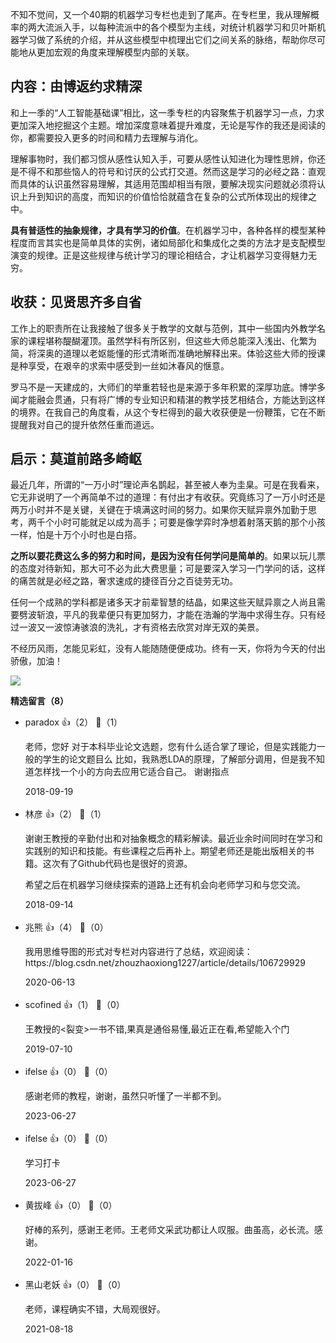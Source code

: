 不知不觉间，又一个40期的机器学习专栏也走到了尾声。在专栏里，我从理解概率的两大流派入手，以每种流派中的各个模型为主线，对统计机器学习和贝叶斯机器学习做了系统的介绍，并从这些模型中梳理出它们之间关系的脉络，帮助你尽可能地从更加宏观的角度来理解模型内部的关联。

## 内容：由博返约求精深

和上一季的“人工智能基础课”相比，这一季专栏的内容聚焦于机器学习一点，力求更加深入地挖掘这个主题。增加深度意味着提升难度，无论是写作的我还是阅读的你，都需要投入更多的时间和精力去理解与消化。

理解事物时，我们都习惯从感性认知入手，可要从感性认知进化为理性思辨，你还是不得不和那些恼人的符号和讨厌的公式打交道。然而这是学习的必经之路：直观而具体的认识虽然容易理解，其适用范围却相当有限，要解决现实问题就必须将认识上升到知识的高度，而知识的价值恰恰就蕴含在复杂的公式所体现出的规律之中。

**具有普适性的抽象规律，才具有学习的价值**。在机器学习中，各种各样的模型某种程度而言其实也是简单具体的实例，诸如局部化和集成化之类的方法才是支配模型演变的规律。正是这些规律与统计学习的理论相结合，才让机器学习变得魅力无穷。

## 收获：见贤思齐多自省

工作上的职责所在让我接触了很多关于教学的文献与范例，其中一些国内外教学名家的课程堪称醍醐灌顶。虽然学科有所区别，但这些大师总能深入浅出、化繁为简，将深奥的道理以老妪能懂的形式清晰而准确地解释出来。体验这些大师的授课是种享受，在艰辛的求索中感受到一丝如沐春风的惬意。

罗马不是一天建成的，大师们的举重若轻也是来源于多年积累的深厚功底。博学多闻才能融会贯通，只有将广博的专业知识和精湛的教学技艺相结合，方能达到这样的境界。在我自己的角度看，从这个专栏得到的最大收获便是一份鞭策，它在不断提醒我对自己的提升依然任重而道远。

## 启示：莫道前路多崎岖

最近几年，所谓的“一万小时”理论声名鹊起，甚至被人奉为圭臬。可是在我看来，它无非说明了一个再简单不过的道理：有付出才有收获。究竟练习了一万小时还是两万小时并不是关键，关键在于填满这时间的努力。如果你天赋异禀外加勤于思考，两千个小时可能就足以成为高手；可要是像学弈时净想着射落天鹅的那个小孩一样，怕是十万个小时也是白搭。

**之所以要花费这么多的努力和时间，是因为没有任何学问是简单的**。如果以玩儿票的态度对待新知，那大可不必为此大费思量；可是要深入学习一门学问的话，这样的痛苦就是必经之路，奢求速成的捷径百分之百徒劳无功。

任何一个成熟的学科都是诸多天才前辈智慧的结晶，如果这些天赋异禀之人尚且需要劈波斩浪，平凡的我辈便只有更加努力，才能在浩瀚的学海中求得生存。只有经过一波又一波惊涛骇浪的洗礼，才有资格去欣赏对岸无双的美景。

不经历风雨，怎能见彩虹，没有人能随随便便成功。终有一天，你将为今天的付出骄傲，加油！

[![](https://static001.geekbang.org/resource/image/f6/34/f691d4aa61d15c576d5a2128d6a95134.jpg?wh=1142%2A801)](http://geektime.mikecrm.com/yweliWa)
<div><strong>精选留言（8）</strong></div><ul>
<li><span>paradox</span> 👍（2） 💬（1）<p>老师，您好
对于本科毕业论文选题，您有什么适合掌了理论，但是实践能力一般的学生的论文题目么
比如，我熟悉LDA的原理，了解部分调用，但是我不知道怎样找一个小的方向去应用它适合自己。
谢谢指点</p>2018-09-19</li><br/><li><span>林彦</span> 👍（2） 💬（1）<p>谢谢王教授的辛勤付出和对抽象概念的精彩解读。最近业余时间同时在学习和实践别的知识和技能。有些课程之后再补上。期望老师还是能出版相关的书籍。这次有了Github代码也是很好的资源。

希望之后在机器学习继续探索的道路上还有机会向老师学习和与您交流。


</p>2018-09-14</li><br/><li><span>兆熊</span> 👍（4） 💬（0）<p>我用思维导图的形式对专栏对内容进行了总结，欢迎阅读：https:&#47;&#47;blog.csdn.net&#47;zhouzhaoxiong1227&#47;article&#47;details&#47;106729929</p>2020-06-13</li><br/><li><span>scofined</span> 👍（1） 💬（0）<p>王教授的&lt;裂变&gt;一书不错,果真是通俗易懂,最近正在看,希望能入个门</p>2019-07-10</li><br/><li><span>ifelse</span> 👍（0） 💬（0）<p>感谢老师的教程，谢谢，虽然只听懂了一半都不到。</p>2023-06-27</li><br/><li><span>ifelse</span> 👍（0） 💬（0）<p>学习打卡</p>2023-06-27</li><br/><li><span>黄拔峰</span> 👍（0） 💬（0）<p>好棒的系列，感谢王老师。王老师文采武功都让人叹服。曲虽高，必长流。感谢。</p>2022-01-16</li><br/><li><span>黑山老妖</span> 👍（0） 💬（0）<p>老师，课程确实不错，大局观很好。</p>2021-08-18</li><br/>
</ul>